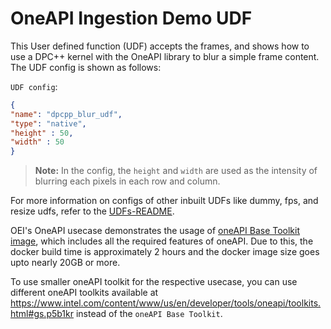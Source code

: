 # OneAPI Ingestion Demo UDF

This User defined function (UDF) accepts the frames, and shows how to use a DPC++ kernel with the OneAPI library to blur a simple frame content. The UDF config is shown as follows:

`UDF config`:

```json
{
"name": "dpcpp_blur_udf",
"type": "native",
"height" : 50,
"width" : 50
}
```

>**Note:** In the config, the `height` and `width` are used as the intensity of blurring each pixels in each row and column.

For more information on configs of other inbuilt UDFs like dummy, fps, and resize udfs, refer to the [UDFs-README](https://github.com/open-edge-insights/video-common/blob/master/udfs/README.md).

OEI's OneAPI usecase demonstrates the usage of [oneAPI Base Toolkit image](https://www.intel.com/content/www/us/en/developer/tools/oneapi/base-toolkit-download.html?operatingsystem=linux&distributions=aptpackagemanager), which includes all the required features of oneAPI. Due to this, the docker build time is approximately 2 hours and the docker image size goes upto nearly 20GB or more.

To use smaller oneAPI toolkit for the respective usecase, you can use different oneAPI toolkits available at https://www.intel.com/content/www/us/en/developer/tools/oneapi/toolkits.html#gs.p5b1kr instead of the `oneAPI Base Toolkit`.
